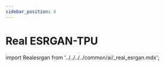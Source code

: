 ```yaml
---
sidebar_position: 4
---
```


# Real ESRGAN-TPU

import Realesrgan from '../../../../common/ai/\_real_esrgan.mdx';

<Realesrgan />
